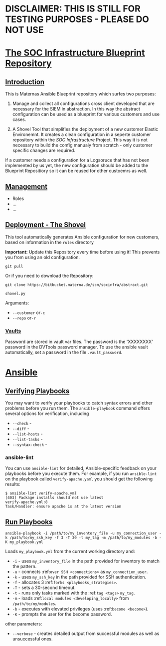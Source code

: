 # DISCLAIMER: THIS IS STILL FOR TESTING PURPOSES - PLEASE DO NOT USE

# [The SOC Infrastructure Blueprint Repository](#thesocblueprintinfrastructurerepository)

## [Introduction](#introduction)
This is Maternas Ansible Blueprint repository which surfes two purposes:

1. Manage and collect all configurations cross client developed that are necessary for the SIEM in abstraction. In this way the abstract configuration can be used as a blueprint for various customers and use cases.

2. A Shovel Tool that simplifies the deployment of a new customer Elastic Environemnt. It creates a clean configuration in a seperte customer repository within the _SOC Infrastructure_ Project. This way it is not necessary to build the config manualy from scratch - only customer specific changes are required.

If a customer needs a configuration for a Logsoruce that has not been implemented by us yet, the new configuration should be added to the Blueprint Repositiory so it can be reused for other custoemrs as well.

## [Management](#management)

- Roles
- ...
- ...


## [Deployment - The Shovel](#deployment)
This tool automatically generates Ansible configuration for new customers, based on information in the `rules` directory


**Important:** Update this Repository every time before using it! This prevents you from using an old configuration.
```shell
git pull
```

Or if you need to download the Repository:
```shell
git clone https://bitbucket.materna.de/scm/socinfra/abstract.git
```
``shovel.py``

Arguments:
- `--customer` or`-c`
- `--repo` or`-r`

### [Vaults](#vaults)

Password are stored in vault var files. The password is the 'XXXXXXXX' password in the DVTools password manager.
To use the ansible vault automatically, set a password in the file `.vault_password`.


# [Ansible](#ansible)

## [Verifying Playbooks](#verify-playbook)

You may want to verify your playbooks to catch syntax errors and other problems before you run them. The `ansible-playbook` command offers several options for verification, including

  - ``--check`` -
  - ``--diff`` -  
  - ``--list-hosts`` - 
  - ``--list-tasks`` - 
  - ``--syntax-check`` - 

### ansible-lint
You can use `ansible-lint` for detailed, Ansible-specific feedback on your playbooks before you execute them. For example, if you run `ansible-lint` on the playbook called `verify-apache.yaml` you should get the following results:

```shell
$ ansible-lint verify-apache.yml
[403] Package installs should not use latest
verify-apache.yml:8
Task/Handler: ensure apache is at the latest version
```

## [Run Playbooks](#run-playbooks=)

```shell
ansible-playbook -i /path/to/my_inventory_file -u my_connection_user -k /path/to/my_ssh_key -f 3 -T 30 -t my_tag -m /path/to/my_modules -b -K my_playbook.yml
```

Loads ``my_playbook.yml`` from the current working directory and:
  - ``-i`` - uses ``my_inventory_file`` in the path provided for inventory to match the pattern.
  - ``-u`` - connects :ref:`over SSH <connections>` as ``my_connection_user``.
  - ``-k`` - uses ``my_ssh_key`` in the path provided for SSH authentication.
  - ``-f`` - allocates 3 :ref:`forks <playbooks_strategies>`.
  - ``-T`` - sets a 30-second timeout.
  - ``-t`` - runs only tasks marked with the :ref:`tag <tags>` ``my_tag``.
  - ``-m`` - loads :ref:`local modules <developing_locally>` from ``/path/to/my/modules``.
  - ``-b`` - executes with elevated privileges (uses :ref:`become <become>`).
  - ``-K`` - prompts the user for the become password.

other parameters:
- ``--verbose`` - creates detailed output from successful modules as well as unsuccessful ones.